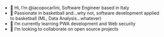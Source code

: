 - 👋 Hi, I’m @iacopocarlini, Software Engineer based in Italy
- 👀 Passionate in basketball and...why not, software development applied to basketball (ML, Data Analysis...whatever)
- 🌱 I’m currently learning PWA development and Web security
- 💞️ I’m looking to collaborate on open source projects

<!---
iacopocarlini/iacopocarlini is a ✨ special ✨ repository because its `README.md` (this file) appears on your GitHub profile.
You can click the Preview link to take a look at your changes.
--->
